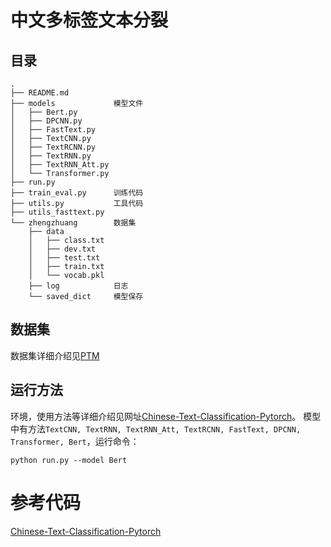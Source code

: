 # 中文多标签文本分裂

## 目录

```
.
├── README.md
├── models             模型文件
│   ├── Bert.py
│   ├── DPCNN.py
│   ├── FastText.py
│   ├── TextCNN.py
│   ├── TextRCNN.py
│   ├── TextRNN.py
│   ├── TextRNN_Att.py
│   └── Transformer.py
├── run.py
├── train_eval.py      训练代码
├── utils.py           工具代码
├── utils_fasttext.py 
└── zhengzhuang        数据集
    ├── data
    │   ├── class.txt
    │   ├── dev.txt
    │   ├── test.txt
    │   ├── train.txt
    │   └── vocab.pkl
    ├── log            日志
    └── saved_dict     模型保存
```

## 数据集

数据集详细介绍见[PTM](https://github.com/yao8839836/PTM)

## 运行方法

环境，使用方法等详细介绍见网址[Chinese-Text-Classification-Pytorch](https://github.com/649453932/Chinese-Text-Classification-Pytorch)。
模型中有方法`TextCNN, TextRNN, TextRNN_Att, TextRCNN, FastText, DPCNN, Transformer, Bert`，运行命令：
```
python run.py --model Bert
```

# 参考代码
[Chinese-Text-Classification-Pytorch](https://github.com/649453932/Chinese-Text-Classification-Pytorch)
